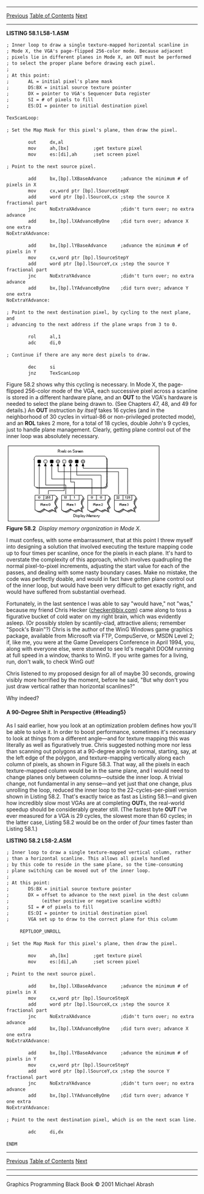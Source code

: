   ------------------------ --------------------------------- --------------------
  [Previous](58-01.html)   [Table of Contents](index.html)   [Next](58-03.html)
  ------------------------ --------------------------------- --------------------

**LISTING 58.1 L58-1.ASM**

    ; Inner loop to draw a single texture-mapped horizontal scanline in
    ; Mode X, the VGA's page-flipped 256-color mode. Because adjacent
    ; pixels lie in different planes in Mode X, an OUT must be performed
    ; to select the proper plane before drawing each pixel.
    ;
    ; At this point:
    ;       AL = initial pixel's plane mask
    ;       DS:BX = initial source texture pointer
    ;       DX = pointer to VGA's Sequencer Data register
    ;       SI = # of pixels to fill
    ;       ES:DI = pointer to initial destination pixel

    TexScanLoop:

    ; Set the Map Mask for this pixel's plane, then draw the pixel.

            out     dx,al
            mov     ah,[bx]         ;get texture pixel
            mov     es:[di],ah      ;set screen pixel

    ; Point to the next source pixel.

            add     bx,[bp].lXBaseAdvance     ;advance the minimum # of pixels in X
            mov     cx,word ptr [bp].lSourceStepX
            add     word ptr [bp].lSourceX,cx ;step the source X fractional part
            jnc     NoExtraXAdvance           ;didn't turn over; no extra advance
            add     bx,[bp].lXAdvanceByOne    ;did turn over; advance X one extra
    NoExtraXAdvance:

            add     bx,[bp].lYBaseAdvance     ;advance the minimum # of pixels in Y
            mov     cx,word ptr [bp].lSourceStepY
            add     word ptr [bp].lSourceY,cx ;step the source Y fractional part
            jnc     NoExtraYAdvance           ;didn't turn over; no extra advance
            add     bx,[bp].lYAdvanceByOne    ;did turn over; advance Y one extra
    NoExtraYAdvance:

    ; Point to the next destination pixel, by cycling to the next plane, and
    ; advancing to the next address if the plane wraps from 3 to 0.

            rol     al,1
            adc     di,0

    ; Continue if there are any more dest pixels to draw.

            dec     si
            jnz     TexScanLoop

Figure 58.2 shows why this cycling is necessary. In Mode X, the
page-flipped 256-color mode of the VGA, each successive pixel across a
scanline is stored in a different hardware plane, and an **OUT** to the
VGA's hardware is needed to select the plane being drawn to. (See
Chapters 47, 48, and 49 for details.) An **OUT** instruction *by itself*
takes 16 cycles (and in the neighborhood of 30 cycles in virtual-86 or
non-privileged protected mode), and an **ROL** takes 2 more, for a total
of 18 cycles, double John's 9 cycles, just to handle plane management.
Clearly, getting plane control out of the inner loop was absolutely
necessary.

![](images/58-02.jpg)\
 **Figure 58.2**  *Display memory organization in Mode X.*

I must confess, with some embarrassment, that at this point I threw
myself into designing a solution that involved executing the texture
mapping code up to four times per scanline, once for the pixels in each
plane. It's hard to overstate the complexity of this approach, which
involves quadrupling the normal pixel-to-pixel increments, adjusting the
start value for each of the passes, and dealing with some nasty boundary
cases. Make no mistake, the code was perfectly doable, and would in fact
have gotten plane control out of the inner loop, but would have been
very difficult to get exactly right, and would have suffered from
substantial overhead.

Fortunately, in the last sentence I was able to say "would have," not
"was," because my friend Chris Hecker (checker@bix.com) came along to
toss a figurative bucket of cold water on my right brain, which was
evidently asleep. (Or possibly stolen by scantily-clad, attractive
aliens; remember "Spock's Brain"?) Chris is the author of the WinG
Windows game graphics package, available from Microsoft via FTP,
CompuServe, or MSDN Level 2; if, like me, you were at the Game
Developers Conference in April 1994, you, along with everyone else, were
stunned to see Id's megahit DOOM running at full speed in a window,
thanks to WinG. If you write games for a living, run, don't walk, to
check WinG out!

Chris listened to my proposed design for all of maybe 30 seconds,
growing visibly more horrified by the moment, before he said, "But why
don't you just draw vertical rather than horizontal scanlines?"

Why indeed?

#### A 90-Degree Shift in Perspective {#Heading5}

As I said earlier, how you look at an optimization problem defines how
you'll be able to solve it. In order to boost performance, sometimes
it's necessary to look at things from a different angle—and for texture
mapping this was literally as well as figuratively true. Chris suggested
nothing more nor less than scanning out polygons at a 90-degree angle to
normal, starting, say, at the left edge of the polygon, and
texture-mapping vertically along each column of pixels, as shown in
Figure 58.3. That way, all the pixels in each texture-mapped column
would be in the same plane, and I would need to change planes only
between columns—outside the inner loop. A trivial change, not
fundamental in any sense—and yet just that one change, plus unrolling
the loop, reduced the inner loop to the 22-cycles-per-pixel version
shown in Listing 58.2. That's exactly twice as fast as Listing 58.1—and
given how incredibly slow most VGAs are at completing **OUT**s, the
real-world speedup should be considerably greater still. (The fastest
byte **OUT** I've ever measured for a VGA is 29 cycles, the slowest more
than 60 cycles; in the latter case, Listing 58.2 would be on the order
of *four* times faster than Listing 58.1.)

**LISTING 58.2 L58-2.ASM**

    ; Inner loop to draw a single texture-mapped vertical column, rather
    ; than a horizontal scanline. This allows all pixels handled
    ; by this code to reside in the same plane, so the time-consuming
    ; plane switching can be moved out of the inner loop.
    ;
    ; At this point:
    ;       DS:BX = initial source texture pointer
    ;       DX = offset to advance to the next pixel in the dest column
    ;            (either positive or negative scanline width)
    ;       SI = # of pixels to fill
    ;       ES:DI = pointer to initial destination pixel
    ;       VGA set up to draw to the correct plane for this column

         REPTLOOP_UNROLL

    ; Set the Map Mask for this pixel's plane, then draw the pixel.

            mov     ah,[bx]         ;get texture pixel
            mov     es:[di],ah      ;set screen pixel

    ; Point to the next source pixel.

            add     bx,[bp].lXBaseAdvance     ;advance the minimum # of pixels in X
            mov     cx,word ptr [bp].lSourceStepX
            add     word ptr [bp].lSourceX,cx ;step the source X fractional part
            jnc     NoExtraXAdvance           ;didn't turn over; no extra advance
            add     bx,[bp].lXAdvanceByOne    ;did turn over; advance X one extra
    NoExtraXAdvance:

            add     bx,[bp].lYBaseAdvance     ;advance the minimum # of pixels in Y
            mov     cx,word ptr [bp].lSourceStepY
            add     word ptr [bp].lSourceY,cx ;step the source Y fractional part
            jnc     NoExtraYAdvance           ;didn't turn over; no extra advance
            add     bx,[bp].lYAdvanceByOne    ;did turn over; advance Y one extra
    NoExtraYAdvance:

    ; Point to the next destination pixel, which is on the next scan line.

            adc     di,dx

    ENDM

  ------------------------ --------------------------------- --------------------
  [Previous](58-01.html)   [Table of Contents](index.html)   [Next](58-03.html)
  ------------------------ --------------------------------- --------------------

* * * * *

Graphics Programming Black Book © 2001 Michael Abrash
